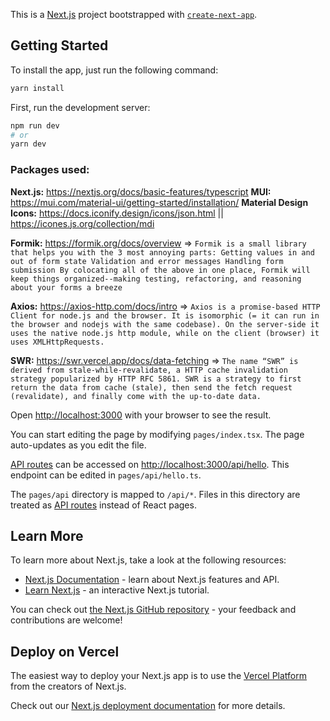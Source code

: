 This is a [Next.js](https://nextjs.org/) project bootstrapped with [`create-next-app`](https://github.com/vercel/next.js/tree/canary/packages/create-next-app).

## Getting Started

To install the app, just run the following command:

```bash
yarn install
```

First, run the development server:

```bash
npm run dev
# or
yarn dev
```

### **Packages used:**

**Next.js:** https://nextjs.org/docs/basic-features/typescript
**MUI:** https://mui.com/material-ui/getting-started/installation/
**Material Design Icons:** https://docs.iconify.design/icons/json.html || https://icones.js.org/collection/mdi

**Formik:** https://formik.org/docs/overview => `Formik is a small library that helps you with the 3 most annoying parts: Getting values in and out of form state Validation and error messages Handling form submission By colocating all of the above in one place, Formik will keep things organized--making testing, refactoring, and reasoning about your forms a breeze`

**Axios:** https://axios-http.com/docs/intro => `Axios is a promise-based HTTP Client for node.js and the browser. It is isomorphic (= it can run in the browser and nodejs with the same codebase). On the server-side it uses the native node.js http module, while on the client (browser) it uses XMLHttpRequests.`

**SWR:** https://swr.vercel.app/docs/data-fetching => `The name “SWR” is derived from stale-while-revalidate, a HTTP cache invalidation strategy popularized by HTTP RFC 5861. SWR is a strategy to first return the data from cache (stale), then send the fetch request (revalidate), and finally come with the up-to-date data.`

Open [http://localhost:3000](http://localhost:3000) with your browser to see the result.

You can start editing the page by modifying `pages/index.tsx`. The page auto-updates as you edit the file.

[API routes](https://nextjs.org/docs/api-routes/introduction) can be accessed on [http://localhost:3000/api/hello](http://localhost:3000/api/hello). This endpoint can be edited in `pages/api/hello.ts`.

The `pages/api` directory is mapped to `/api/*`. Files in this directory are treated as [API routes](https://nextjs.org/docs/api-routes/introduction) instead of React pages.

## Learn More

To learn more about Next.js, take a look at the following resources:

- [Next.js Documentation](https://nextjs.org/docs) - learn about Next.js features and API.
- [Learn Next.js](https://nextjs.org/learn) - an interactive Next.js tutorial.

You can check out [the Next.js GitHub repository](https://github.com/vercel/next.js/) - your feedback and contributions are welcome!

## Deploy on Vercel

The easiest way to deploy your Next.js app is to use the [Vercel Platform](https://vercel.com/new?utm_medium=default-template&filter=next.js&utm_source=create-next-app&utm_campaign=create-next-app-readme) from the creators of Next.js.

Check out our [Next.js deployment documentation](https://nextjs.org/docs/deployment) for more details.
